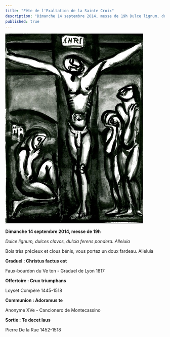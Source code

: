 ```yaml
---
title: "Fête de l'Exaltation de la Sainte Croix"
description: "Dimanche 14 septembre 2014, messe de 19h Dulce lignum, dulces clavos, dulcia ferens pondera. Alleluia Bois très précieux et clous bénis, vous portez un doux fardeau. Alleluia Graduel : Christus factus est Faux-bourdon du Ve ton - Graduel de Lyon 1817..."
published: true
---
```



![](/images/2014-09-21-christ-en-croix-g-rouault.jpg)

**Dimanche 14 septembre 2014, messe de 19h**

*Dulce lignum, dulces clavos, dulcia ferens pondera. Alleluia*

Bois très précieux et clous bénis, vous portez un doux fardeau. Alleluia

**Graduel : Christus factus est**

Faux-bourdon du Ve ton - Graduel de Lyon 1817

**Offertoire : Crux triumphans**

Loyset Compère 1445-1518

**Communion : Adoramus te**

Anonyme XVe - Cancionero de Montecassino

**Sortie : Te decet laus**

Pierre De la Rue 1452-1518